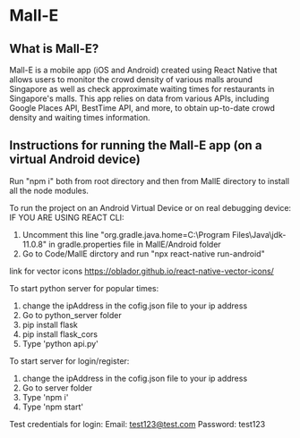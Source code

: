 # Mall-E

## What is Mall-E?
Mall-E is a mobile app (iOS and Android) created using React Native that allows users to monitor the crowd density of various malls around Singapore as well as check approximate waiting times for restaurants in Singapore's malls. This app relies on data from various APIs, including Google Places API, BestTime API, and more, to obtain up-to-date crowd density and waiting times information.


## Instructions for running the Mall-E app (on a virtual Android device)
Run "npm i" both from root directory and then from MallE directory to install all the node modules.

To run the project on an Android Virtual Device or on real debugging device:
IF YOU ARE USING REACT CLI:

1. Uncomment this line "org.gradle.java.home=C:\\Program Files\\Java\\jdk-11.0.8" in gradle.properties file in MallE/Android folder
2. Go to Code/MallE dirctory and run "npx react-native run-android"

link for vector icons
https://oblador.github.io/react-native-vector-icons/

To start python server for popular times:
1. change the ipAddress in the cofig.json file to your ip address
2. Go to python_server folder 
3. pip install flask
4. pip install flask_cors
5. Type 'python api.py'

To start server for login/register:
1. change the ipAddress in the cofig.json file to your ip address
2. Go to server folder 
3. Type 'npm i'
4. Type 'npm start'

Test credentials for login:
Email: test123@test.com
Password: test123
